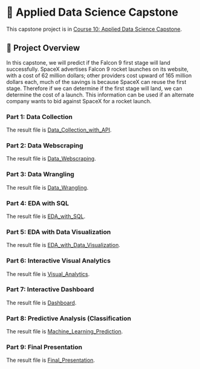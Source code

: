 # :rocket: Applied Data Science Capstone
This capstone project is in [Course 10: Applied Data Science Capstone](https://www.coursera.org/learn/applied-data-science-capstone?specialization=ibm-data-science).
## :page_facing_up: Project Overview
In this capstone, we will predict if the Falcon 9 first stage will land successfully. SpaceX advertises Falcon 9 rocket launches on its website, with a cost of 62 million dollars; other providers cost upward of 165 million dollars each, much of the savings is because SpaceX can reuse the first stage. Therefore if we can determine if the first stage will land, we can determine the cost of a launch. This information can be used if an alternate company wants to bid against SpaceX for a rocket launch.

### Part 1: Data Collection
The result file is [Data_Collection_with_API](1_Data_collection_api.ipynb).

### Part 2: Data Webscraping
The result file is [Data_Webscraping](2_Data_webscraping.ipynb).

### Part 3: Data Wrangling
The result file is [Data_Wrangling](3_Data_wrangling.ipynb).

### Part 4: EDA with SQL
The result file is [EDA_with_SQL](4_EDA_sql_coursera_sqllite.ipynb).

### Part 5: EDA with Data Visualization
The result file is [EDA_with_Data_Visualization](5_EDA_data_viz.ipynb).

### Part 6: Interactive Visual Analytics
The result file is [Visual_Analytics](6_Launch_site_location.ipynb).

### Part 7: Interactive Dashboard
The result file is [Dashboard](7_spacex_dash_app.py).

### Part 8: Predictive Analysis (Classification
The result file is [Machine_Learning_Prediction](8_Machine%20learning%20prediction.ipynb).

### Part 9: Final Presentation
The result file is [Final_Presentation](ds-capstone-tienchilin.pdf).
